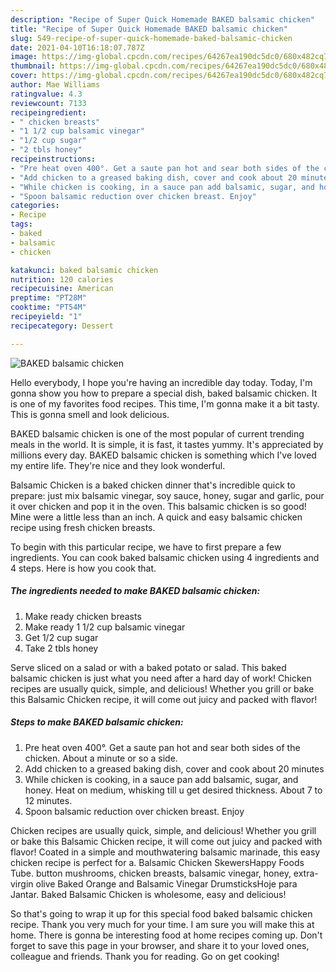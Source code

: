 ```yaml
---
description: "Recipe of Super Quick Homemade BAKED balsamic chicken"
title: "Recipe of Super Quick Homemade BAKED balsamic chicken"
slug: 549-recipe-of-super-quick-homemade-baked-balsamic-chicken
date: 2021-04-10T16:18:07.787Z
image: https://img-global.cpcdn.com/recipes/64267ea190dc5dc0/680x482cq70/baked-balsamic-chicken-recipe-main-photo.jpg
thumbnail: https://img-global.cpcdn.com/recipes/64267ea190dc5dc0/680x482cq70/baked-balsamic-chicken-recipe-main-photo.jpg
cover: https://img-global.cpcdn.com/recipes/64267ea190dc5dc0/680x482cq70/baked-balsamic-chicken-recipe-main-photo.jpg
author: Mae Williams
ratingvalue: 4.3
reviewcount: 7133
recipeingredient:
- " chicken breasts"
- "1 1/2 cup balsamic vinegar"
- "1/2 cup sugar"
- "2 tbls honey"
recipeinstructions:
- "Pre heat oven 400°. Get a saute pan hot and sear both sides of the chicken. About a minute or so a side."
- "Add chicken to a greased baking dish, cover and cook about 20 minutes"
- "While chicken is cooking, in a sauce pan add balsamic, sugar, and honey. Heat on medium, whisking till u get desired thickness. About 7 to 12 minutes."
- "Spoon balsamic reduction over chicken breast. Enjoy"
categories:
- Recipe
tags:
- baked
- balsamic
- chicken

katakunci: baked balsamic chicken 
nutrition: 120 calories
recipecuisine: American
preptime: "PT28M"
cooktime: "PT54M"
recipeyield: "1"
recipecategory: Dessert

---
```



![BAKED balsamic chicken](https://img-global.cpcdn.com/recipes/64267ea190dc5dc0/680x482cq70/baked-balsamic-chicken-recipe-main-photo.jpg)

Hello everybody, I hope you're having an incredible day today. Today, I'm gonna show you how to prepare a special dish, baked balsamic chicken. It is one of my favorites food recipes. This time, I'm gonna make it a bit tasty. This is gonna smell and look delicious.

BAKED balsamic chicken is one of the most popular of current trending meals in the world. It is simple, it is fast, it tastes yummy. It's appreciated by millions every day. BAKED balsamic chicken is something which I've loved my entire life. They're nice and they look wonderful.

Balsamic Chicken is a baked chicken dinner that&#39;s incredible quick to prepare: just mix balsamic vinegar, soy sauce, honey, sugar and garlic, pour it over chicken and pop it in the oven. This balsamic chicken is so good! Mine were a little less than an inch. A quick and easy balsamic chicken recipe using fresh chicken breasts.


To begin with this particular recipe, we have to first prepare a few ingredients. You can cook baked balsamic chicken using 4 ingredients and 4 steps. Here is how you cook that.

<!--inarticleads1-->

##### The ingredients needed to make BAKED balsamic chicken:

1. Make ready  chicken breasts
1. Make ready 1 1/2 cup balsamic vinegar
1. Get 1/2 cup sugar
1. Take 2 tbls honey


Serve sliced on a salad or with a baked potato or salad. This baked balsamic chicken is just what you need after a hard day of work! Chicken recipes are usually quick, simple, and delicious! Whether you grill or bake this Balsamic Chicken recipe, it will come out juicy and packed with flavor! 

<!--inarticleads2-->

##### Steps to make BAKED balsamic chicken:

1. Pre heat oven 400°. Get a saute pan hot and sear both sides of the chicken. About a minute or so a side.
1. Add chicken to a greased baking dish, cover and cook about 20 minutes
1. While chicken is cooking, in a sauce pan add balsamic, sugar, and honey. Heat on medium, whisking till u get desired thickness. About 7 to 12 minutes.
1. Spoon balsamic reduction over chicken breast. Enjoy


Chicken recipes are usually quick, simple, and delicious! Whether you grill or bake this Balsamic Chicken recipe, it will come out juicy and packed with flavor! Coated in a simple and mouthwatering balsamic marinade, this easy chicken recipe is perfect for a. Balsamic Chicken SkewersHappy Foods Tube. button mushrooms, chicken breasts, balsamic vinegar, honey, extra-virgin olive Baked Orange and Balsamic Vinegar DrumsticksHoje para Jantar. Baked Balsamic Chicken is wholesome, easy and delicious! 

So that's going to wrap it up for this special food baked balsamic chicken recipe. Thank you very much for your time. I am sure you will make this at home. There is gonna be interesting food at home recipes coming up. Don't forget to save this page in your browser, and share it to your loved ones, colleague and friends. Thank you for reading. Go on get cooking!
